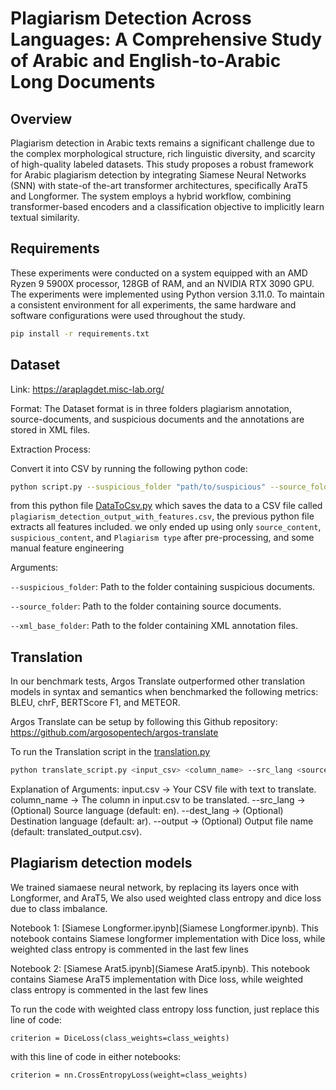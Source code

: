 # Plagiarism Detection Across Languages: A Comprehensive Study of Arabic and English-to-Arabic Long Documents

## Overview

Plagiarism detection in Arabic texts remains a significant challenge due to the complex morphological structure, rich linguistic diversity, and scarcity of high-quality labeled datasets. This study proposes a robust framework for Arabic plagiarism detection by integrating Siamese Neural Networks (SNN) with state-of the-art transformer architectures, specifically AraT5 and Longformer. The system employs a hybrid workflow, combining transformer-based encoders and a classification objective to implicitly learn textual similarity.

## Requirements

These experiments were conducted on a system equipped with an AMD Ryzen 9 5900X processor, 128GB of RAM, and an NVIDIA RTX 3090 GPU. The experiments were implemented using Python version 3.11.0. 
To maintain a consistent environment for all experiments, the same hardware and software configurations were used throughout the study.

```bash
pip install -r requirements.txt
```

## Dataset
Link: https://araplagdet.misc-lab.org/

Format: The Dataset format is in three folders plagiarism annotation, source-documents, and suspicious documents and the annotations are stored in XML files. 

Extraction Process:

Convert it into CSV by running the following python code: 
```bash
python script.py --suspicious_folder "path/to/suspicious" --source_folder "path/to/source" --xml_base_folder "path/to/xml"
```
from this python file [DataToCsv.py](DataToCsv.py) which saves the data to a CSV file called ```plagiarism_detection_output_with_features.csv```, the previous python file extracts all features included. we only ended up using only ```source_content```, ```suspicious_content```, and ```Plagiarism type``` after pre-processing, and some manual feature engineering

Arguments:

```--suspicious_folder```: Path to the folder containing suspicious documents.

```--source_folder```: Path to the folder containing source documents.

```--xml_base_folder```: Path to the folder containing XML annotation files.

## Translation
In our benchmark tests, Argos Translate outperformed other translation models in syntax and semantics when benchmarked the following metrics: BLEU, chrF, BERTScore F1, and METEOR.

Argos Translate can be setup by following this Github repository: https://github.com/argosopentech/argos-translate

To run the Translation script in the [translation.py](translation.py)
```bash
python translate_script.py <input_csv> <column_name> --src_lang <source_language> --dest_lang <target_language> --output <output_csv>
```
Explanation of Arguments:
input.csv → Your CSV file with text to translate.
column_name → The column in input.csv to be translated.
--src_lang → (Optional) Source language (default: en).
--dest_lang → (Optional) Destination language (default: ar).
--output → (Optional) Output file name (default: translated_output.csv).

## Plagiarism detection models
We trained siamaese neural network, by replacing its layers once with Longformer, and AraT5, We also used weighted class entropy and dice loss due to class imbalance.

Notebook 1: [Siamese Longformer.ipynb](Siamese Longformer.ipynb). This notebook contains Siamese longformer implementation with Dice loss, while weighted class entropy is commented in the last few lines

Notebook 2: [Siamese Arat5.ipynb](Siamese Arat5.ipynb). This notebook contains Siamese AraT5 implementation with Dice loss, while weighted class entropy is commented in the last few lines

To run the code with weighted class entropy loss function, just replace this line of code: 
```
criterion = DiceLoss(class_weights=class_weights)
```

with this line of code in either notebooks: 
```
criterion = nn.CrossEntropyLoss(weight=class_weights)
```

